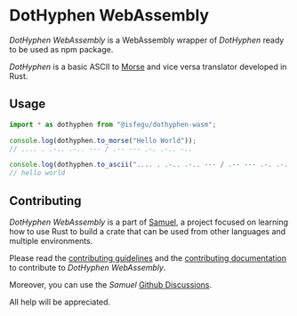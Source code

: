 # DotHyphen WebAssembly

_DotHyphen WebAssembly_ is a WebAssembly wrapper of _DotHyphen_ ready to be used as npm package.

_DotHyphen_ is a basic ASCII to [Morse](https://en.wikipedia.org/wiki/Morse_code) and vice versa translator developed in Rust.

## Usage

```javascript
import * as dothyphen from "@isfegu/dothyphen-wasm";

console.log(dothyphen.to_morse("Hello World")); 
// .... . .-.. .-.. --- / .-- --- .-. .-.. -..

console.log(dothyphen.to_ascii(".... . .-.. .-.. --- / .-- --- .-. .-.. -.."));
// hello world
```

## Contributing

_DotHyphen WebAssembly_ is a part of [Samuel](https://github.com/isfegu/samuel), a project focused on learning how to use Rust to build a crate that can be used from other languages and multiple environments.

Please read the [contributing guidelines](https://github.com/isfegu/samuel#contributing) and the [contributing documentation](./CONTRIBUTING.md) to contribute to _DotHyphen WebAssembly_.

Moreover, you can use the _Samuel_ [Github Discussions](https://github.com/isfegu/samuel/discussions).

All help will be appreciated.
